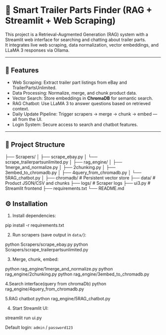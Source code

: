 # 🚛 Smart Trailer Parts Finder (RAG + Streamlit + Web Scraping)

This project is a Retrieval-Augmented Generation (RAG) system with a Streamlit web interface for searching and chatting about trailer parts.  
It integrates live web scraping, data normalization, vector embeddings, and LLaMA 3 responses via Ollama.

---

## 📌 Features
- Web Scraping: Extract trailer part listings from eBay and TrailerPartsUnlimited.
- Data Processing: Normalize, merge, and chunk product data.
- Vector Search: Store embeddings in **ChromaDB** for semantic search.
- RAG Chatbot: Use LLaMA 3 to answer questions based on retrieved context.
- Daily Update Pipeline: Trigger scrapers → merge → chunk → embed — all from the UI.
- Login System: Secure access to search and chatbot features.

---

## 📂 Project Structure
├── Scrapers/
│ ├── scrape_ebay.py
│ └── scrape_trailerpartsunlimited.py
│
├── rag_engine/
│ ├── 1merge_and_normalize.py
│ ├── 2chunking.py
│ ├── 3embed_to_chromadb.py
│ ├── 4query_from_chromadb.py
│ └── 5RAG_chatbot.py
│
├── chromadb/ # Persistent vector store
├── data/ # Product JSON/CSV and chunks
├── logs/ # Scraper logs
├── ui3.py # Streamlit frontend
├── requirements.txt
└── README.md
## ⚙️ Installation
 1. Install dependencies:
  
   pip install -r requirements.txt
  
 2. Run scrapers (save output in `data/`):
   
   python Scrapers/scrape_ebay.py
   python Scrapers/scrape_trailerpartsunlimited.py
   
 3. Merge, chunk, embed:
   
   python rag_engine/1merge_and_normalize.py
   python rag_engine/2chunking.py
   python rag_engine/3embed_to_chromadb.py

4.Search interface(query from chromaDb)
  python  rag_engine/4query_from_chromadb.py

5.RAG chatbot
  python  rag_engine/5RAG_chatbot.py

   
 4. Start Streamlit UI:
   
   streamlit run ui.py
 
 Default login: `admin` / `password123`